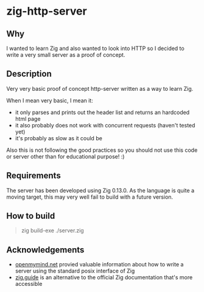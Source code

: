 # zig-http-server

## Why
I wanted to learn Zig and also wanted to look into HTTP so I decided to write
a very small server as a proof of concept.

## Description
Very very basic proof of concept http-server written as a way to learn Zig.

When I mean very basic, I mean it:

- it only parses and prints out the header list and returns an hardcoded html page
- it also probably does not work with concurrent requests (haven't tested yet)
- it's probably as slow as it could be

Also this is not following the good practices so you should not
use this code or server other than for educational purpose! :)

## Requirements
The server has been developed using Zig 0.13.0. As the language is quite
a moving target, this may very well fail to build with a future version.

## How to build

> zig build-exe ./server.zig

## Acknowledgements

- [openmymind.net](https://www.openmymind.net/TCP-Server-In-Zig-Part-1-Single-Threaded/) provied valuable information about how to write a server using the standard posix interface of Zig
- [zig.guide](https://zig.guide/) is an alternative to the official Zig documentation that's more accessible
